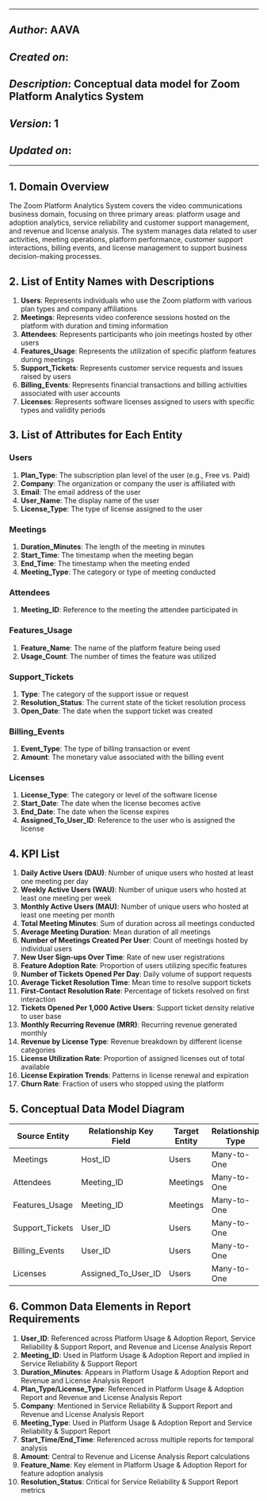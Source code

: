 _____________________________________________
## *Author*: AAVA
## *Created on*: 
## *Description*: Conceptual data model for Zoom Platform Analytics System
## *Version*: 1
## *Updated on*: 
_____________________________________________

## 1. Domain Overview

The Zoom Platform Analytics System covers the video communications business domain, focusing on three primary areas: platform usage and adoption analytics, service reliability and customer support management, and revenue and license analysis. The system manages data related to user activities, meeting operations, platform performance, customer support interactions, billing events, and license management to support business decision-making processes.

## 2. List of Entity Names with Descriptions

1. **Users**: Represents individuals who use the Zoom platform with various plan types and company affiliations
2. **Meetings**: Represents video conference sessions hosted on the platform with duration and timing information
3. **Attendees**: Represents participants who join meetings hosted by other users
4. **Features_Usage**: Represents the utilization of specific platform features during meetings
5. **Support_Tickets**: Represents customer service requests and issues raised by users
6. **Billing_Events**: Represents financial transactions and billing activities associated with user accounts
7. **Licenses**: Represents software licenses assigned to users with specific types and validity periods

## 3. List of Attributes for Each Entity

### Users
1. **Plan_Type**: The subscription plan level of the user (e.g., Free vs. Paid)
2. **Company**: The organization or company the user is affiliated with
3. **Email**: The email address of the user
4. **User_Name**: The display name of the user
5. **License_Type**: The type of license assigned to the user

### Meetings
1. **Duration_Minutes**: The length of the meeting in minutes
2. **Start_Time**: The timestamp when the meeting began
3. **End_Time**: The timestamp when the meeting ended
4. **Meeting_Type**: The category or type of meeting conducted

### Attendees
1. **Meeting_ID**: Reference to the meeting the attendee participated in

### Features_Usage
1. **Feature_Name**: The name of the platform feature being used
2. **Usage_Count**: The number of times the feature was utilized

### Support_Tickets
1. **Type**: The category of the support issue or request
2. **Resolution_Status**: The current state of the ticket resolution process
3. **Open_Date**: The date when the support ticket was created

### Billing_Events
1. **Event_Type**: The type of billing transaction or event
2. **Amount**: The monetary value associated with the billing event

### Licenses
1. **License_Type**: The category or level of the software license
2. **Start_Date**: The date when the license becomes active
3. **End_Date**: The date when the license expires
4. **Assigned_To_User_ID**: Reference to the user who is assigned the license

## 4. KPI List

1. **Daily Active Users (DAU)**: Number of unique users who hosted at least one meeting per day
2. **Weekly Active Users (WAU)**: Number of unique users who hosted at least one meeting per week
3. **Monthly Active Users (MAU)**: Number of unique users who hosted at least one meeting per month
4. **Total Meeting Minutes**: Sum of duration across all meetings conducted
5. **Average Meeting Duration**: Mean duration of all meetings
6. **Number of Meetings Created Per User**: Count of meetings hosted by individual users
7. **New User Sign-ups Over Time**: Rate of new user registrations
8. **Feature Adoption Rate**: Proportion of users utilizing specific features
9. **Number of Tickets Opened Per Day**: Daily volume of support requests
10. **Average Ticket Resolution Time**: Mean time to resolve support tickets
11. **First-Contact Resolution Rate**: Percentage of tickets resolved on first interaction
12. **Tickets Opened Per 1,000 Active Users**: Support ticket density relative to user base
13. **Monthly Recurring Revenue (MRR)**: Recurring revenue generated monthly
14. **Revenue by License Type**: Revenue breakdown by different license categories
15. **License Utilization Rate**: Proportion of assigned licenses out of total available
16. **License Expiration Trends**: Patterns in license renewal and expiration
17. **Churn Rate**: Fraction of users who stopped using the platform

## 5. Conceptual Data Model Diagram

| Source Entity | Relationship Key Field | Target Entity | Relationship Type |
|---------------|------------------------|---------------|-------------------|
| Meetings | Host_ID | Users | Many-to-One |
| Attendees | Meeting_ID | Meetings | Many-to-One |
| Features_Usage | Meeting_ID | Meetings | Many-to-One |
| Support_Tickets | User_ID | Users | Many-to-One |
| Billing_Events | User_ID | Users | Many-to-One |
| Licenses | Assigned_To_User_ID | Users | Many-to-One |

## 6. Common Data Elements in Report Requirements

1. **User_ID**: Referenced across Platform Usage & Adoption Report, Service Reliability & Support Report, and Revenue and License Analysis Report
2. **Meeting_ID**: Used in Platform Usage & Adoption Report and implied in Service Reliability & Support Report
3. **Duration_Minutes**: Appears in Platform Usage & Adoption Report and Revenue and License Analysis Report
4. **Plan_Type/License_Type**: Referenced in Platform Usage & Adoption Report and Revenue and License Analysis Report
5. **Company**: Mentioned in Service Reliability & Support Report and Revenue and License Analysis Report
6. **Meeting_Type**: Used in Platform Usage & Adoption Report and Service Reliability & Support Report
7. **Start_Time/End_Time**: Referenced across multiple reports for temporal analysis
8. **Amount**: Central to Revenue and License Analysis Report calculations
9. **Feature_Name**: Key element in Platform Usage & Adoption Report for feature adoption analysis
10. **Resolution_Status**: Critical for Service Reliability & Support Report metrics